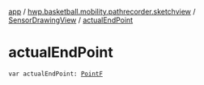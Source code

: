 [app](../../index.md) / [hwp.basketball.mobility.pathrecorder.sketchview](../index.md) / [SensorDrawingView](index.md) / [actualEndPoint](.)

# actualEndPoint

`var actualEndPoint: `[`PointF`](../../hwp.basketball.mobility.util/-point-f/index.md)